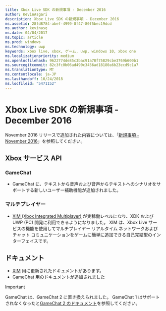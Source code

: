 ```yaml
---
title: Xbox Live SDK の新規事項 - December 2016
author: KevinAsgari
description: Xbox Live SDK の新規事項 - December 2016
ms.assetid: 28fd8784-abef-4999-8f47-80f5bec19dcd
ms.author: kevinasg
ms.date: 04/04/2017
ms.topic: article
ms.prod: windows
ms.technology: uwp
keywords: xbox live, xbox, ゲーム, uwp, windows 10, xbox one
ms.localizationpriority: medium
ms.openlocfilehash: 9622774de85c3bac91a70f75829cbe3769b600b1
ms.sourcegitcommit: 82c3fc0b06ad490c3456ad18180a6b23ecd9c1a7
ms.translationtype: MT
ms.contentlocale: ja-JP
ms.lasthandoff: 10/24/2018
ms.locfileid: "5471152"
---
```

# <a name="whats-new-for-the-xbox-live-sdk---december-2016"></a>Xbox Live SDK の新規事項 - December 2016

November 2016 リリースで追加された内容については、「[新規事項 - November 2016](1611-whats-new.md)」を参照してください。

## <a name="xbox-services-api"></a>Xbox サービス API

### <a name="gamechat"></a>GameChat

* GameChat に、テキストから音声および音声からテキストへのシナリオをサポートする新しいユーザー補助機能が追加されました。

### <a name="multiplayer"></a>マルチプレイヤー

* [XIM (Xbox Integrated Multiplayer)](../multiplayer/xbox-integrated-multiplayer.md) が実稼働レベルになり、XDK および UWP (PC) 開発に利用できるようになりました。  XIM は、Xbox Live サービスの機能を使用してマルチプレイヤー リアルタイム ネットワークおよびチャット コミュニケーションをゲームに簡単に追加できる自己完結型のインターフェイスです。

## <a name="documentation"></a>ドキュメント
* [XIM](../multiplayer/xbox-integrated-multiplayer.md) 用に更新されたドキュメントがあります。
* GameChat 用のドキュメントが追加されました

> [!IMPORTANT]
> GameChat は、GameChat 2 に置き換えられました。 GameChat 1 はサポートされなくなったと[GameChat 2 のドキュメント](../multiplayer/chat/game-chat-2-overview.md)を参照してください。